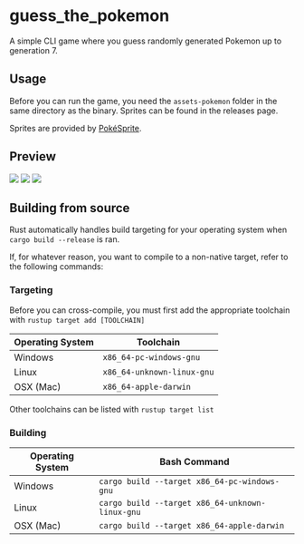 # guess_the_pokemon
A simple CLI game where you guess randomly generated Pokemon up to generation 7.

## Usage
Before you can run the game, you need the `assets-pokemon` folder in the same directory as the binary. Sprites can be found in the releases page.

Sprites are provided by [PokéSprite](https://msikma.github.io/pokesprite/).

## Preview
![](https://i.imgur.com/JscV6QD.png)
![](https://i.imgur.com/aCOMmt5.png)
![](https://i.imgur.com/6szeNHY.png)

## Building from source
Rust automatically handles build targeting for your operating system when `cargo build --release` is ran.

If, for whatever reason, you want to compile to a non-native target, refer to the following commands:

### Targeting
Before you can cross-compile, you must first add the appropriate toolchain with
`rustup target add [TOOLCHAIN]`

|Operating System|Toolchain|
|----------------|------------|
|Windows|`x86_64-pc-windows-gnu`|
|Linux|`x86_64-unknown-linux-gnu`|
|OSX (Mac)|`x86_64-apple-darwin`|

Other toolchains can be listed with `rustup target list`

### Building
|Operating System|Bash Command|
|----------------|------------|
|Windows|`cargo build --target x86_64-pc-windows-gnu`|
|Linux|`cargo build --target x86_64-unknown-linux-gnu`|
|OSX (Mac)|`cargo build --target x86_64-apple-darwin`|

